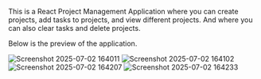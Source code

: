 This is a React Project Management Application where you can create projects, add tasks to projects, and view different projects.
And where you can also clear tasks and delete projects.

Below is the preview of the application.

![Screenshot 2025-07-02 164011](https://github.com/user-attachments/assets/9ebc29c1-cebe-4cd5-8194-a4872265d663)
![Screenshot 2025-07-02 164102](https://github.com/user-attachments/assets/8fcbd398-1809-42ac-a06f-944b0b4e24b2)
![Screenshot 2025-07-02 164207](https://github.com/user-attachments/assets/283eebc1-7a55-4dd6-a9c5-095f23c8203b)
![Screenshot 2025-07-02 164233](https://github.com/user-attachments/assets/3b179143-15b1-4de3-958d-7c6931343da9)



